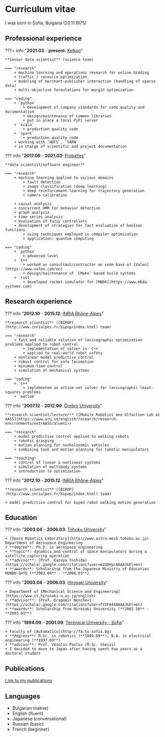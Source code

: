 # Curriculum vitae

I was born in Sofia, Bulgaria (20.11.1975)

## Professional experience

???+ info "**2021.03** - **present**: [Kelkoo](https://www.kelkoogroup.com)"

    **senior data scientist** (science team)

    === "research"
        + machine learning and operations research for online bidding
        + traffic / resource optimization
        + modeling of merchant-publisher interaction (handling of sparse data)
        + multi-objective formulations for margin optimization

    === "coding"
        + `python`
            + development of company standards for code quality and documentation
            + design/maintenance of common libraries
            + put in place a local PyPi server
        + `scala`
            + production quality code
        + `spark`
            + production quality code
        + working with `HDFS`, `YARN`
        + in charge of scientific and project documentation

??? info "**2017.09** - **2021.03**: [ProbaYes](http://www.probayes.com/en)"

    **data scientist/software engineer**

    === "research"
        + machine learning applied to various domains
            + fault detection
            + image classification (deep learning)
            + deep reinforcement learning for trajectory generation
            + camera calibration

        + causal analysis
        + concurrent HMM for behavior detection
        + graph analysis
        + time series analysis
        + evaluation of fuzzy controllers
        + development of strategies for fast evaluation of boolean functions
            + using techniques employed in compiler optimization
            + application: quantum computing

    === "coding"
        + `python`
            + advanced level
        + `C++`
            + worked as consultant/contractor on code base of [Valeo](https://www.valeo.com/en)
            + design/maintenance of `CMake` based build systems
        + `rust`
            + developed rocket simulator for [MBDA](https://www.mbda-systems.com)

## Research experience

??? info "**2012.10** - **2015.12**: [INRIA Rhône-Alpes](http://www.inria.fr/centre/grenoble)"

    **research scientist** ([BIPOP](http://www.inrialpes.fr/bipop/index.html) team)

    === "research"
        + fast and reliable solution of lexicographic optimization problems applied to robot control
            + implementation of solver in `C++`
            + applied to real-world robot safety
        + nonlinear model predictive control
        + robust control for safe locomotion
        + minimum-time control
        + simulation of mechanical systems

    === "coding"
        + `c++`
            + implemented an active-set solver for lexicographic least-squares problems
        + `matlab`

??? info "**2007.12** - **2012.09**: [Örebro University](http://www.oru.se)"

    **research scientist/lecturer** ([Mobile Robotics and Olfaction Lab at AASS](https://www.oru.se/english/research/research-environments/ent/AASS/alumni))

    === "research"
        + model predictive control applied to walking robots
        + robotic grasping
        + motion planning for nonholonomic vehicles
        + combining task and motion planning for robotic manipulators

    === "teaching"
        + control of linear & nonlinear systems
        + simulation of multibody systems
        + introduction to optimization

??? info "**2012.10** - **2015.12**: [INRIA Rhône-Alpes](http://www.inria.fr/centre/grenoble)"

    **research scientist** ([BIPOP](http://www.inrialpes.fr/bipop/index.html) team)

    + model predictive control for biped robot walking motion generation

## Education

??? info "**2003.04** - **2006.03**: [Tohoku University](http://www.tohoku.ac.jp)"

    + [Space Robotics Laboratory](http://www.astro.mech.tohoku.ac.jp) Department of Aerospace Engineering
    + **degree**: Ph.D. in aerospace engineering
    + **topic**: dynamics and control of space manipulators during a satellite capturing operation
    + **advisor**: [Prof. Kazuya Yoshida](https://scholar.google.com/citations?user=mzUOHycAAAAJ&hl=en)
    + **awards**: Scholarship from the Japanese Ministry of Education MONBU-SHYO (**2003.04** - **2006.03**)

??? info "**2003.04** - **2006.03**: [Hirosaki University](https://www.hirosaki-u.ac.jp/en)"

    + Department of [Mechanical Science and Engineering](https://www.st.hirosaki-u.ac.jp/english)
    + **advisor**: [Prof. Dragomir Nenchev](https://scholar.google.com/citations?user=f72Fm44AAAAJ&hl=en)
    + **awards**: Scholarship from Hirosaki University (**2002.10** - **2003.03**)

??? info "**1994.09** - **2001.09**: [Technical University - Sofia](http://www.tu-sofia.bg)"

    + Faculty of [Automatics](http://fa.tu-sofia.bg)
    + **degrees**: M.Sc. in robotics (**1999.09**), B.A. in electrical engineering (**1997.09**)
    + **advisor**: Prof. Veselin Pavlov (M.Sc. thesis)
    + I decided to move to Japan after having spent two years as a doctoral student


## Publications

[Link to my publications](publications.md)

## Languages

- Bulgarian (native)
- English (fluent)
- Japanese (conversational)
- Russian (basic)
- French (beginner)
